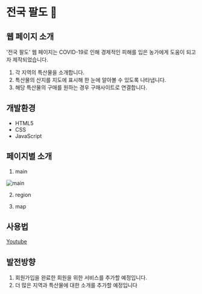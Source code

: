 # 전국 팔도 🌄 
## 웹 페이지 소개
'전국 팔도' 웹 페이지는 COVID-19로 인해 경제적인 피해를 입은 농가에게 도움이 되고자 제작되었습니다.
1. 각 지역의 특산물을 소개합니다.
2. 특산물의 산지를 지도에 표시해 한 눈에 알아볼 수 있도록 나타냅니다.
3. 해당 특산물의 구매를 원하는 경우 구매사이트로 연결합니다.
  
## 개발환경
+ HTML5
+ CSS
+ JavaScript

## 페이지별 소개
1. main

![main](https://user-images.githubusercontent.com/77602511/104888134-a78b3880-59af-11eb-89d0-da71bab9327f.jpg)

2. region

3. map


## 사용법
[Youtube](https://youtu.be/PqijLqAbicc)

## 발전방향
1. 회원가입을 완료한 회원을 위한 서비스를 추가할 예정입니다.
2. 더 많은 지역과 특산물에 대한 소개를 추가할 예정입니다
